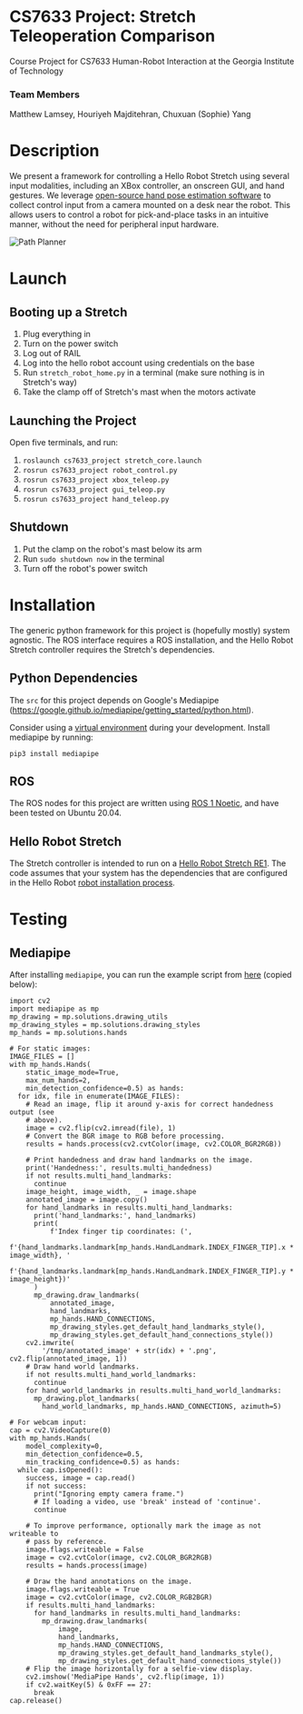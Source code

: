 # CS7633 Project: Stretch Teleoperation Comparison

Course Project for CS7633 Human-Robot Interaction at the Georgia Institute of Technology

### Team Members
Matthew Lamsey, Houriyeh Majditehran, Chuxuan (Sophie) Yang

# Description

We present a framework for controlling a Hello Robot Stretch using several input modalities, including an XBox controller, an onscreen GUI, and hand gestures. We leverage [open-source hand pose estimation software](https://google.github.io/mediapipe/) to collect control input from a camera mounted on a desk near the robot. This allows users to control a robot for pick-and-place tasks in an intuitive manner, without the need for peripheral input hardware.

![Path Planner](img/gestures.png)

# Launch

## Booting up a Stretch

1. Plug everything in
1. Turn on the power switch
2. Log out of RAIL
3. Log into the hello robot account using credentials on the base
4. Run `stretch_robot_home.py` in a terminal (make sure nothing is in Stretch's way)
5. Take the clamp off of Stretch's mast when the motors activate

## Launching the Project 

Open five terminals, and run:

1. `roslaunch cs7633_project stretch_core.launch`
2. `rosrun cs7633_project robot_control.py`
3. `rosrun cs7633_project xbox_teleop.py`
4. `rosrun cs7633_project gui_teleop.py`
5. `rosrun cs7633_project hand_teleop.py`

## Shutdown

1. Put the clamp on the robot's mast below its arm
2. Run `sudo shutdown now` in the terminal
3. Turn off the robot's power switch

# Installation

The generic python framework for this project is (hopefully mostly) system agnostic. The ROS interface requires a ROS installation, and the Hello Robot Stretch controller requires the Stretch's dependencies.

## Python Dependencies

The `src` for this project depends on Google's Mediapipe (https://google.github.io/mediapipe/getting_started/python.html).

Consider using a [virtual environment](https://docs.conda.io/en/latest/) during your development. Install mediapipe by running:

`pip3 install mediapipe`

## ROS

The ROS nodes for this project are written using [ROS 1 Noetic](http://wiki.ros.org/noetic), and have been tested on Ubuntu 20.04.

## Hello Robot Stretch

The Stretch controller is intended to run on a [Hello Robot Stretch RE1](https://hello-robot.com/). The code assumes that your system has the dependencies that are configured in the Hello Robot [robot installation process](https://docs.hello-robot.com/0.2/stretch-install/docs/robot_install/).

# Testing

## Mediapipe

After installing `mediapipe`, you can run the example script from [here](https://google.github.io/mediapipe/solutions/hands#python-solution-api) (copied below):

```
import cv2
import mediapipe as mp
mp_drawing = mp.solutions.drawing_utils
mp_drawing_styles = mp.solutions.drawing_styles
mp_hands = mp.solutions.hands

# For static images:
IMAGE_FILES = []
with mp_hands.Hands(
    static_image_mode=True,
    max_num_hands=2,
    min_detection_confidence=0.5) as hands:
  for idx, file in enumerate(IMAGE_FILES):
    # Read an image, flip it around y-axis for correct handedness output (see
    # above).
    image = cv2.flip(cv2.imread(file), 1)
    # Convert the BGR image to RGB before processing.
    results = hands.process(cv2.cvtColor(image, cv2.COLOR_BGR2RGB))

    # Print handedness and draw hand landmarks on the image.
    print('Handedness:', results.multi_handedness)
    if not results.multi_hand_landmarks:
      continue
    image_height, image_width, _ = image.shape
    annotated_image = image.copy()
    for hand_landmarks in results.multi_hand_landmarks:
      print('hand_landmarks:', hand_landmarks)
      print(
          f'Index finger tip coordinates: (',
          f'{hand_landmarks.landmark[mp_hands.HandLandmark.INDEX_FINGER_TIP].x * image_width}, '
          f'{hand_landmarks.landmark[mp_hands.HandLandmark.INDEX_FINGER_TIP].y * image_height})'
      )
      mp_drawing.draw_landmarks(
          annotated_image,
          hand_landmarks,
          mp_hands.HAND_CONNECTIONS,
          mp_drawing_styles.get_default_hand_landmarks_style(),
          mp_drawing_styles.get_default_hand_connections_style())
    cv2.imwrite(
        '/tmp/annotated_image' + str(idx) + '.png', cv2.flip(annotated_image, 1))
    # Draw hand world landmarks.
    if not results.multi_hand_world_landmarks:
      continue
    for hand_world_landmarks in results.multi_hand_world_landmarks:
      mp_drawing.plot_landmarks(
        hand_world_landmarks, mp_hands.HAND_CONNECTIONS, azimuth=5)

# For webcam input:
cap = cv2.VideoCapture(0)
with mp_hands.Hands(
    model_complexity=0,
    min_detection_confidence=0.5,
    min_tracking_confidence=0.5) as hands:
  while cap.isOpened():
    success, image = cap.read()
    if not success:
      print("Ignoring empty camera frame.")
      # If loading a video, use 'break' instead of 'continue'.
      continue

    # To improve performance, optionally mark the image as not writeable to
    # pass by reference.
    image.flags.writeable = False
    image = cv2.cvtColor(image, cv2.COLOR_BGR2RGB)
    results = hands.process(image)

    # Draw the hand annotations on the image.
    image.flags.writeable = True
    image = cv2.cvtColor(image, cv2.COLOR_RGB2BGR)
    if results.multi_hand_landmarks:
      for hand_landmarks in results.multi_hand_landmarks:
        mp_drawing.draw_landmarks(
            image,
            hand_landmarks,
            mp_hands.HAND_CONNECTIONS,
            mp_drawing_styles.get_default_hand_landmarks_style(),
            mp_drawing_styles.get_default_hand_connections_style())
    # Flip the image horizontally for a selfie-view display.
    cv2.imshow('MediaPipe Hands', cv2.flip(image, 1))
    if cv2.waitKey(5) & 0xFF == 27:
      break
cap.release()

```
